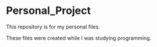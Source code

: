 # Personal_Project

This repository is for my personal files.

These files were created while I was studying programming. 
